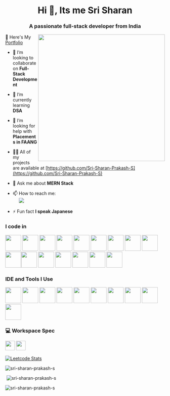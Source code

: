 <h1 align="center">Hi 👋, Its me Sri Sharan</h1>
<h3 align="center">A passionate full-stack developer from India</h3>
<img align='right' src='https://img.thuthuatphanmem.vn/uploads/2018/10/26/anh-gif-dep-nhat_054957921.gif' width=400>
🔭 Here's My <a href="https://sri-sharan-prakash.netlify.app">Portfolio</a>

- 👯 I’m looking to collaborate on **Full-Stack Development**
- 🌱 I’m currently learning **DSA**

- 🤝 I’m looking for help with **Placements in FAANG**

- 👨‍💻 All of my projects are available at [https://github.com/Sri-Sharan-Prakash-S](https://github.com/Sri-Sharan-Prakash-S)

- 💬 Ask me about **MERN Stack**

- 📫 How to reach me:
  <br/>
&nbsp;&nbsp;&nbsp;&nbsp;&nbsp;<a href="https://www.linkedin.com/in/sri-sharan-prakash"><img src="https://img.shields.io/badge/LinkedIn-0077B5?style=for-the-badge&logo=linkedin&logoColor=white" /></a>

- ⚡ Fun fact **I speak Japanese**


### I code in
<img height="50" width="50" src="https://img.icons8.com/color/48/000000/python.png" /> <img height="50" width="50" src="https://img.icons8.com/color/48/000000/c-programming.png" /> <img height="50" width="50" src="https://img.icons8.com/color/48/000000/c-plus-plus-logo.png" /> <img height="50" width="50" src="https://img.icons8.com/color/48/000000/java-coffee-cup-logo.png" /> <img height="50" width="50" src="https://img.icons8.com/color/48/000000/html-5.png" /> <img height="50" width="50" src="https://img.icons8.com/color/48/000000/css3.png" /> <img height="50" width="50" src="https://img.icons8.com/color/48/000000/sass.png"/> <img height="50" width="50" src="https://img.icons8.com/color/48/000000/bootstrap.png" />
<img height="50" width="50" src="https://img.icons8.com/color/48/000000/javascript.png"/><img height="50" width="50" src="https://img.icons8.com/color/48/000000/tensorflow.png"/><img height="50" width="50" src="https://img.icons8.com/fluent/48/000000/arduino.png"/> <img height="50" width="50" src="https://img.icons8.com/color/48/000000/react-native.png"/> <img height="50" width="50" src="https://img.icons8.com/color/48/000000/google-firebase-console.png"/> <img height="50" width="50" src="https://img.icons8.com/color/48/000000/mysql-logo.png"/> <img height="50" width="50" src="https://img.icons8.com/color/48/000000/mongodb.png"/> <img height="50" width="50" src="https://img.icons8.com/color/48/000000/nodejs.png"/>




### IDE and Tools I Use
<img height="50" width="50" src="https://img.icons8.com/color/48/000000/visual-studio-code-2019.png"/> <img height="50" width="50" src="https://img.icons8.com/color/48/000000/pycharm.png"/> <img height="50" width="50" src="https://img.icons8.com/color/50/000000/git.png"/> <img height="50" width="50" src="https://img.icons8.com/dusk/64/000000/anaconda.png"/> <img height="50" src="https://img.icons8.com/officel/480/null/java-eclipse.png"/> <img height="50" src="https://img.icons8.com/color/480/null/notion--v1.png" /> <img height="50" width="50" src="https://img.icons8.com/doodle/48/000000/adobe-photoshop.png"/> <img height="50" width="50" src="https://img.icons8.com/color/48/000000/figma--v1.png"/> <img height="50" src="https://img.shields.io/badge/Netlify-00C7B7?style=for-the-badge&logo=netlify&logoColor=white"/> <img height="50" src="https://img.shields.io/badge/Adobe%20XD-FF61F6?style=for-the-badge&logo=Adobe%20XD&logoColor=white"/>

### 💻 Workspace Spec
<img height="30" src="https://img.shields.io/badge/NVIDIA-GTX1650-76B900?style=for-the-badge&logo=nvidia&logoColor=white"/>  <img height="30" src="https://img.shields.io/badge/AMD-Ryzen_5_4600H-ED1C24?style=for-the-badge&logo=amd&logoColor=white"/> 

[![Leetcode Stats](https://leetcard.jacoblin.cool/Sri-Sharan-Prakash-S?ext=contest&theme=dark)](https://leetcode.com/Sri-Sharan-Prakash-S)


<p><img src="https://github-readme-stats.vercel.app/api/top-langs?username=sri-sharan-prakash-s&show_icons=true&locale=en&layout=compact" alt="sri-sharan-prakash-s" /></p>

<p>&nbsp;<img src="https://github-readme-stats.vercel.app/api?username=sri-sharan-prakash-s&show_icons=true&locale=en" alt="sri-sharan-prakash-s" /></p>

<p><img src="https://github-readme-streak-stats.herokuapp.com/?user=sri-sharan-prakash-s&" alt="sri-sharan-prakash-s" /></p>
